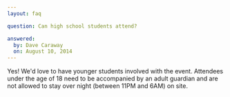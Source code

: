 ```yaml
---
layout: faq

question: Can high school students attend?

answered:
  by: Dave Caraway
  on: August 10, 2014
---
```

Yes! We'd love to have younger students involved with the event. Attendees under the age of 18 need to be accompanied by an adult guardian and are not allowed to stay over night (between 11PM and 6AM) on site.